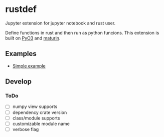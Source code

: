 # rustdef

Jupyter extension for jupyter notebook and rust user.

Define functions in rust and then run as python funcions.
This extension is built on [PyO3](https://github.com/PyO3/pyo3) and
[maturin](https://github.com/PyO3/maturin).

## Examples

- [Simple example](exampels/simple.ipynb)

## Develop

### ToDo

- [ ] numpy view supports
- [ ] dependency crate version
- [ ] class/module supports
- [ ] customizable module name
- [ ] verbose flag
